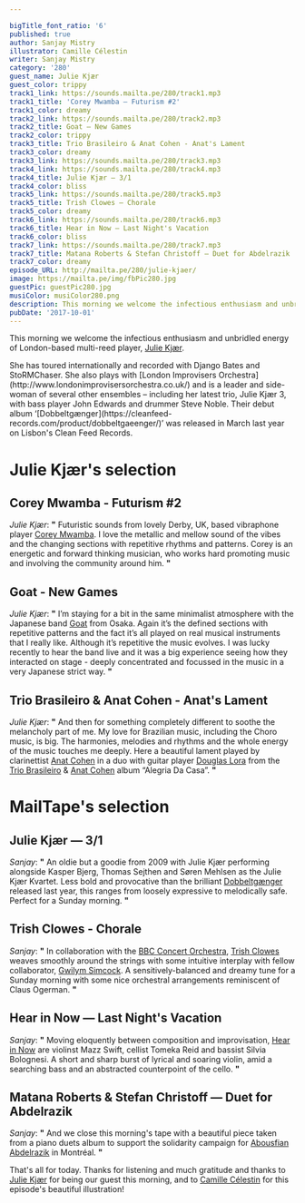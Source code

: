 ```yaml
---

bigTitle_font_ratio: '6'
published: true
author: Sanjay Mistry
illustrator: Camille Célestin
writer: Sanjay Mistry
category: '280'
guest_name: Julie Kjær
guest_color: trippy
track1_link: https://sounds.mailta.pe/280/track1.mp3
track1_title: 'Corey Mwamba – Futurism #2'
track1_color: dreamy
track2_link: https://sounds.mailta.pe/280/track2.mp3
track2_title: Goat – New Games
track2_color: trippy
track3_title: Trio Brasileiro & Anat Cohen - Anat's Lament
track3_color: dreamy
track3_link: https://sounds.mailta.pe/280/track3.mp3
track4_link: https://sounds.mailta.pe/280/track4.mp3
track4_title: Julie Kjær – 3/1
track4_color: bliss
track5_link: https://sounds.mailta.pe/280/track5.mp3
track5_title: Trish Clowes – Chorale
track5_color: dreamy
track6_link: https://sounds.mailta.pe/280/track6.mp3
track6_title: Hear in Now – Last Night's Vacation
track6_color: bliss
track7_link: https://sounds.mailta.pe/280/track7.mp3
track7_title: Matana Roberts & Stefan Christoff – Duet for Abdelrazik
track7_color: dreamy
episode_URL: http://mailta.pe/280/julie-kjaer/
image: https://mailta.pe/img/fbPic280.jpg
guestPic: guestPic280.jpg
musiColor: musiColor280.png
description: This morning we welcome the infectious enthusiasm and unbridled energy of London-based multi-reed player, Julie Kjær.
pubDate: '2017-10-01'
---
```

This morning we welcome the infectious enthusiasm and unbridled energy of London-based multi-reed player, [Julie Kjær](https://juliekjaer.com/).
<p>She has toured internationally and recorded with Django Bates and StoRMChaser. She also plays with [London Improvisers Orchestra](http://www.londonimprovisersorchestra.co.uk/) and is a leader and side-woman of several other ensembles – including her latest trio, Julie Kjær 3, with bass player John Edwards and drummer Steve Noble. Their debut album ‘[Dobbeltgænger](https://cleanfeed-records.com/product/dobbeltgaeenger/)’ was released in March last year on Lisbon's Clean Feed Records.


# Julie Kjær's selection


## Corey Mwamba - Futurism #2
_Julie Kjær_: **"** Futuristic sounds from lovely Derby, UK, based vibraphone player [Corey Mwamba](http://www.coreymwamba.co.uk/). 
I love the metallic and mellow sound of the vibes and the changing sections with repetitive rhythms and patterns. Corey is an energetic and forward thinking musician, who works hard promoting music and involving the community around him. **"** 

## Goat - New Games
_Julie Kjær_: **"** I’m staying for a bit in the same minimalist atmosphere with the Japanese band [Goat](http://goatjp.com/) from Osaka. Again it’s the defined sections with repetitive patterns and the fact it’s all played on real musical instruments that I really like. Although it’s repetitive the music evolves.
I was lucky recently to hear the band live and it was a big experience seeing how they interacted on stage - deeply concentrated and focussed in the music in a very Japanese strict way. **"** 

## Trio Brasileiro & Anat Cohen - Anat's Lament
_Julie Kjær_: **"** And then for something completely different to soothe the melancholy part of me. My love for Brazilian music, including the Choro music, is big. The harmonies, melodies and rhythms and the whole energy of the music touches me deeply. Here a beautiful lament played by clarinettist [Anat Cohen](https://www.anatcohen.com/) in a duo with guitar player [Douglas Lora](https://myspace.com/douglaslora) from the [Trio Brasileiro](https://triobrasileiro.com/) & [Anat Cohen](https://www.anatcohen.com/) album “Alegria Da Casa”. **"** 


# MailTape's selection

## Julie Kjær — 3/1
_Sanjay_: **"** An oldie but a goodie from 2009 with Julie Kjær performing alongside Kasper Bjerg, Thomas Sejthen and Søren Mehlsen as the Julie Kjær Kvartet. Less bold and provocative than the brilliant [Dobbeltgænger](https://cleanfeed-records.com/product/dobbeltgaeenger/) released last year, this ranges from loosely expressive to melodically safe. Perfect for a Sunday morning. **"** 

## Trish Clowes - Chorale
_Sanjay_: **"** In collaboration with the [BBC Concert Orchestra](https://www.bbc.co.uk/concertorchestra), [Trish Clowes](http://trishclowes.com/) weaves smoothly around the strings with some intuitive interplay with fellow collaborator, [Gwilym Simcock](http://gwilymsimcock.com/). A sensitively-balanced and dreamy tune for a Sunday morning with some nice orchestral arrangements reminiscent of Claus Ogerman. **"** 

## Hear in Now — Last Night's Vacation
_Sanjay_: **"** Moving eloquently between composition and improvisation, [Hear in Now](http://www.hearinnow.com/) are violinst Mazz Swift, cellist Tomeka Reid and bassist Silvia Bolognesi. A short and sharp burst of lyrical and soaring violin, amid a searching bass and an abstracted counterpoint of the cello. **"** 

## Matana Roberts & Stefan Christoff — Duet for Abdelrazik
_Sanjay_: **"** And we close this morning's tape with a beautiful piece taken from a piano duets album to support the solidarity campaign for [Abousfian Abdelrazik](http://www.peoplescommission.org/en/abdelrazik/) in Montréal. **"** 

That's all for today. Thanks for listening and much gratitude and thanks to [Julie Kjær](https://juliekjaer.com/) for being our guest this morning, and to [Camille Célestin](http://bravocamo.studio/) for this episode's beautiful illustration!
